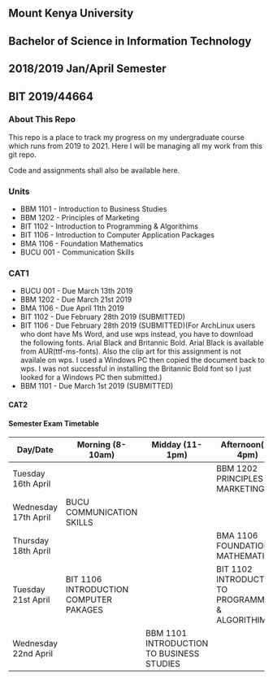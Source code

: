 ## Mount Kenya University
## Bachelor of Science in Information Technology
## 2018/2019 Jan/April Semester
## BIT 2019/44664

### About This Repo

This repo is a place to track my progress on my undergraduate course which runs from
2019 to 2021. Here I will be managing all my work from this git repo.

Code and assignments shall also be available here.

### Units

* BBM 1101 - Introduction to Business Studies
* BBM 1202 - Principles of Marketing
* BIT 1102 - Introduction to Programming & Algorithims
* BIT 1106 - Introduction to Computer Application Packages
* BMA 1106 - Foundation Mathematics
* BUCU 001 - Communication Skills
 
### CAT1
* BUCU 001 - Due March 13th 2019
* BBM 1202 - Due March 21st 2019
* BMA 1106 - Due April 11th 2019
* BIT 1102 - Due February 28th 2019 (SUBMITTED)
* BIT 1106 - Due February 28th 2019 (SUBMITTED)(For ArchLinux users who dont have Ms Word, and use wps instead, you have
to download the following fonts. Arial Black and Britannic Bold. Arial Black is available from AUR(ttf-ms-fonts).
Also the clip art for this assignment is not availale on wps. I used a Windows PC then copied the document back to 
wps. I was not successful in installing the Britannic Bold font so I just looked for a Windows PC then submitted.)
* BBM 1101 - Due March 1st 2019 (SUBMITTED)
#### CAT2

#### Semester Exam Timetable

Day/Date | Morning (8-10am) | Midday (11-1pm) | Afternoon(2-4pm)
--- | --- | ---| ---
Tuesday 16th April |   |   | BBM 1202 PRINCIPLES OF MARKETING
Wednesday 17th April | BUCU COMMUNICATION SKILLS |   |   
Thursday 18th April |   |   | BMA 1106 FOUNDATION MATHEMATICS
Tuesday 21st April | BIT 1106 INTRODUCTION COMPUTER PAKAGES |   | BIT 1102 INTRODUCTION TO PROGRAMMING & ALGORITHIMS
Wednesday 22nd April |  | BBM 1101 INTRODUCTION TO BUSINESS STUDIES |
